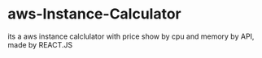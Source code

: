 # aws-Instance-Calculator
its a aws instance calclulator with price show by cpu and memory by API, made by REACT.JS
